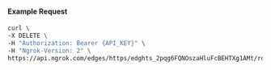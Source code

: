 <!-- Code generated for API Clients. DO NOT EDIT. -->

#### Example Request

```bash
curl \
-X DELETE \
-H "Authorization: Bearer {API_KEY}" \
-H "Ngrok-Version: 2" \
https://api.ngrok.com/edges/https/edghts_2pqg6FQNOszaHluFcBEHTXg1AMt/routes/edghtsrt_2pqg6LQxdeDjbF23EmrQElNbwOa/traffic_policy
```
